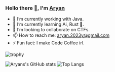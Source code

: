 ### Hello there 👋, I'm [Aryan](https://aa-ryan.github.io)


- 🔭 I’m currently working with Java.
- 🌱 I’m currently learning Ai, Rust 🦀.
- 👯 I’m looking to collaborate on CTFs.
- 📫 How to reach me: aryan.2023y@gmail.com
- ⚡ Fun fact: I make Code Coffee irl.

![trophy](https://github-profile-trophy.vercel.app/?username=aa-ryan&no-bg=true&theme=monokai&rank=SECRET,SSS,SS,S,AA,A,B)

![Aryans's GitHub stats](https://github-readme-stats.vercel.app/api?username=aa-ryan&count_private=true&include_all_commits=true&theme=dracula)
![Top Langs](https://github-readme-stats.vercel.app/api/top-langs/?username=aa-ryan&layout=compact&langs_count=8&theme=onedark&hide=jupyter%20notebook)


